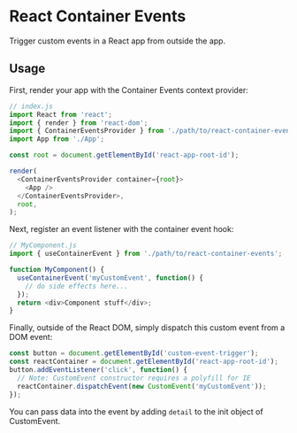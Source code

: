 # React Container Events

Trigger custom events in a React app from outside the app.

## Usage

First, render your app with the Container Events context provider:

```js
// index.js
import React from 'react';
import { render } from 'react-dom';
import { ContainerEventsProvider } from './path/to/react-container-events';
import App from './App';

const root = document.getElementById('react-app-root-id');

render(
  <ContainerEventsProvider container={root}>
    <App />
  </ContainerEventsProvider>,
  root,
);
```

Next, register an event listener with the container event hook:

```js
// MyComponent.js
import { useContainerEvent } from './path/to/react-container-events';

function MyComponent() {
  useContainerEvent('myCustomEvent', function() {
    // do side effects here...
  });
  return <div>Component stuff</div>;
}
```

Finally, outside of the React DOM, simply dispatch this custom event from a DOM event:

```js
const button = document.getElementById('custom-event-trigger');
const reactContainer = document.getElementById('react-app-root-id');
button.addEventListener('click', function() {
  // Note: CustomEvent constructor requires a polyfill for IE
  reactContainer.dispatchEvent(new CustomEvent('myCustomEvent'));
});
```

You can pass data into the event by adding `detail` to the init object of CustomEvent.
